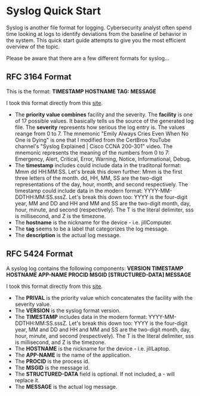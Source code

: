 <h1>Syslog Quick Start</h1>

Syslog is another file format for logging. Cybersecurity analyst often spend time looking at logs to identify deviations from the baseline of behavior in the system. This quick start guide attempts to give you the most efficient overview of the topic. 

Please be aware that there are a few different formats for syslog...

<h2>RFC 3164 Format</h2>

This is the format: 
<strong><PRIVAL>TIMESTAMP HOSTNAME TAG: MESSAGE</strong>

I took this format directly from this <a href="https://www.atatus.com/blog/syslog-formats/">site</a>. 

<ul>
  <li>The <strong>priority value combines</strong> facility and the severity. The <strong>facility</strong> is one of 17 possible values. It basically tells us the source of the generated log file. The <strong>severity</strong> represents how serious the log entry is. The values reange from 0 to 7. The mnemonic "Emily Always Cries Even 
    When No One is Dying" is one that I modified from the CertBros YouTube channel's "Syslog Explained | Cisco CCNA 200-301" video. 
    The mnemonic represents the meaning of the numbers from 0 to 7: Emergency, Alert, Critical, Error, Warning, Notice, Informational, Debug.</li> 
  
  <li>The <strong>timestamp</strong> includes could include data in the traditonal format: Mmm dd HH:MM:SS. Let's break this down further: Mmm is the first three letters of the month. dd, HH, MM, SS are the two-digit representations of the day, hour, month, and second respectively. The timestamp could include data in the modern format: YYYY-MM-DDTHH:MM:SS.sssZ. Let's break this down too: YYYY is the four-digit year, MM and DD and HH and MM and SS are the two-digit month, day, hour, minute, and second (respectively). The T is the literal delimiter, sss is millisecond, and Z is the timezone. </li> 
  
  <li>The <strong>hostname</strong> is the nickname for the device - i.e. jillComputer.</li>
  <li>The <strong>tag</strong> seems to be a label that categorizes the log message.</li> 
  <li>The <strong>description</strong> is the actual log message.</li> 
</ul>

<h2>RFC 5424 Format</h2>

A syslog log contains the following components: 
<strong><PRIVAL>VERSION TIMESTAMP HOSTNAME APP-NAME PROCID MSGID [STRUCTURED-DATA] MESSAGE</strong>

I took this format directly from this <a href="https://www.atatus.com/blog/syslog-formats/">site</a>. 
<ul>
  
  <li>The <strong>PRIVAL</strong> is the priority value which concatenates the facility with the severity value.</li>
  <li>The <strong>VERSION</strong> is the syslog format version.</li>
  <li>The <strong>TIMESTAMP</strong> includes data in the modern format: YYYY-MM-DDTHH:MM:SS.sssZ. Let's break this down too: YYYY is the four-digit year, MM and DD and HH and MM and SS are the two-digit month, day, hour, minute, and second (respectively). The T is the literal delimiter, sss is millisecond, and Z is the timezone.</li> 
  <li>The <strong>HOSTNAME</strong> is the nickname for the device - i.e. jillLaptop.</li>
  <li>The <strong>APP-NAME</strong> is the name of the application.</li>
  <li>The <strong>PROCID</strong> is the process id.</li>
  <li>The <strong>MSGID</strong> is the message id.</li>
  <li>The <strong>STRUCTURED-DATA</strong> field is optional. If not included, a - will replace it.</li>
  <li>The <strong>MESSAGE</strong> is the actual log message.</li>
</ul>
